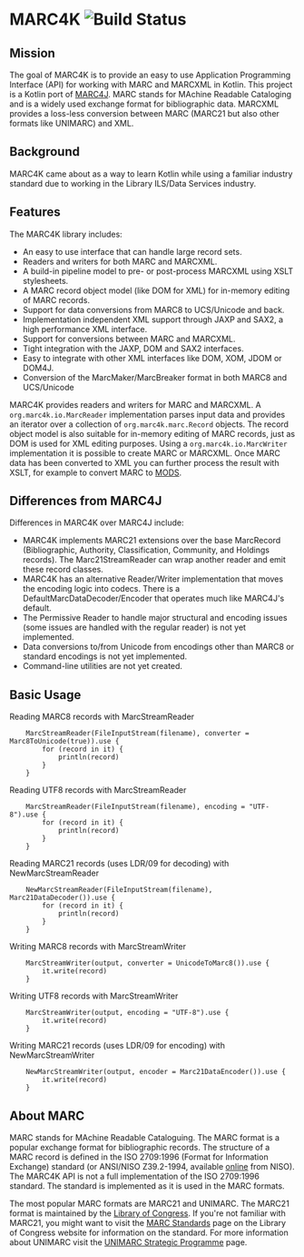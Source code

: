 # MARC4K ![Build Status](https://github.com/ppuffinburger/marc4k/workflows/Build/badge.svg)

## Mission

The goal of MARC4K is to provide an easy to use Application Programming Interface (API) for working with MARC and MARCXML in Kotlin. This project is a Kotlin port of [MARC4J](https://github.com/marc4j/marc4j "https://github.com/marc4j/marc4j"). MARC stands for MAchine Readable Cataloging and is a widely used exchange format for bibliographic data. MARCXML provides a loss-less conversion between MARC (MARC21 but also other formats like UNIMARC) and XML.

## Background

MARC4K came about as a way to learn Kotlin while using a familiar industry standard due to working in the Library ILS/Data Services industry.

## Features

The MARC4K library includes:

* An easy to use interface that can handle large record sets.
* Readers and writers for both MARC and MARCXML.
* A build-in pipeline model to pre- or post-process MARCXML using XSLT stylesheets.
* A MARC record object model (like DOM for XML) for in-memory editing of MARC records.
* Support for data conversions from MARC8 to UCS/Unicode and back.
* Implementation independent XML support through JAXP and SAX2, a high performance XML interface.
* Support for conversions between MARC and MARCXML.
* Tight integration with the JAXP, DOM and SAX2 interfaces.
* Easy to integrate with other XML interfaces like DOM, XOM, JDOM or DOM4J.
* Conversion of the MarcMaker/MarcBreaker format in both MARC8 and UCS/Unicode

MARC4K provides readers and writers for MARC and MARCXML. A `org.marc4k.io.MarcReader` implementation parses input data and provides an iterator over a collection of `org.marc4k.marc.Record` objects. The record object model is also suitable for in-memory editing of MARC records, just as DOM is used for XML editing purposes. Using a `org.marc4k.io.MarcWriter` implementation it is possible to create MARC or MARCXML. Once MARC data has been converted to XML you can further process the result with XSLT, for example to convert MARC to [MODS](https://www.loc.gov/standards/mods/ "MODS").

## Differences from MARC4J

Differences in MARC4K over MARC4J include:

* MARC4K implements MARC21 extensions over the base MarcRecord (Bibliographic, Authority, Classification, Community, and Holdings records). The Marc21StreamReader can wrap another reader and emit these record classes.
* MARC4K has an alternative Reader/Writer implementation that moves the encoding logic into codecs. There is a DefaultMarcDataDecoder/Encoder that operates much like MARC4J's default.
* The Permissive Reader to handle major structural and encoding issues (some issues are handled with the regular reader) is not yet implemented.
* Data conversions to/from Unicode from encodings other than MARC8 or standard encodings is not yet implemented.
* Command-line utilities are not yet created.

## Basic Usage


Reading MARC8 records with MarcStreamReader
```
    MarcStreamReader(FileInputStream(filename), converter = Marc8ToUnicode(true)).use {
        for (record in it) {
            println(record)
        }
    }
```

Reading UTF8 records with MarcStreamReader
```
    MarcStreamReader(FileInputStream(filename), encoding = "UTF-8").use {
        for (record in it) {
            println(record)
        }
    }
```

Reading MARC21 records (uses LDR/09 for decoding) with NewMarcStreamReader
```
    NewMarcStreamReader(FileInputStream(filename), Marc21DataDecoder()).use {
        for (record in it) {
            println(record)
        }
    }
```

Writing MARC8 records with MarcStreamWriter
```
    MarcStreamWriter(output, converter = UnicodeToMarc8()).use {
        it.write(record)
    }
```

Writing UTF8 records with MarcStreamWriter
```
    MarcStreamWriter(output, encoding = "UTF-8").use {
        it.write(record)
    }
```

Writing MARC21 records (uses LDR/09 for encoding) with NewMarcStreamWriter
```
    NewMarcStreamWriter(output, encoder = Marc21DataEncoder()).use {
        it.write(record)
    }
```

## About MARC

MARC stands for MAchine Readable Cataloguing. The MARC format is a popular exchange format for bibliographic records. The structure of a MARC record is defined in the ISO 2709:1996 (Format for Information Exchange) standard (or ANSI/NISO Z39.2-1994, available [online](http://groups.niso.org/apps/group_public/download.php/16342/Z39-2-1994_r2016.pdf "ANSI/NISO Z39.2-1994 (R2016) Information Interchange Format") from NISO). The MARC4K API is not a full implementation of the ISO 2709:1996 standard. The standard is implemented as it is used in the MARC formats.

The most popular MARC formats are MARC21 and UNIMARC. The MARC21 format is maintained by the [Library of Congress](https://www.loc.gov "Library of Congress"). If you're not familiar with MARC21, you might want to visit the [MARC Standards](https://www.loc.gov/marc/ "MARC Standards") page on the Library of Congress website for information on the standard. For more information about UNIMARC visit the [UNIMARC Strategic Programme](https://www.ifla.org/unimarc "UNIMARC Strategic Programme") page.
